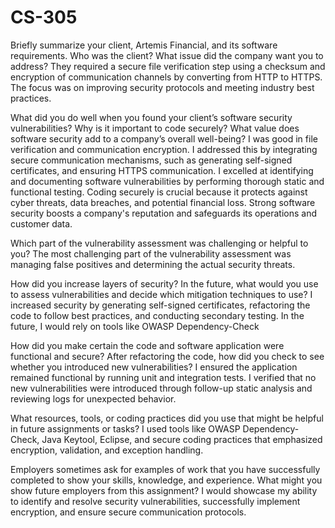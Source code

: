 # CS-305
Briefly summarize your client, Artemis Financial, and its software requirements. Who was the client? What issue did the company want you to address?
They required a secure file verification step using a checksum and encryption of communication channels by converting from HTTP to HTTPS. The focus was on improving security protocols and meeting industry best practices.

What did you do well when you found your client’s software security vulnerabilities? Why is it important to code securely? What value does software security add to a company’s overall well-being?
I was good in file verification and communication encryption. I addressed this by integrating secure communication mechanisms, such as generating self-signed certificates, and ensuring HTTPS communication. I excelled at identifying and documenting software vulnerabilities by performing thorough static and functional testing. Coding securely is crucial because it protects against cyber threats, data breaches, and potential financial loss. Strong software security boosts a company's reputation and safeguards its operations and customer data.

Which part of the vulnerability assessment was challenging or helpful to you?
The most challenging part of the vulnerability assessment was managing false positives and determining the actual security threats.

How did you increase layers of security? In the future, what would you use to assess vulnerabilities and decide which mitigation techniques to use?
I increased security by generating self-signed certificates, refactoring the code to follow best practices, and conducting secondary testing. In the future, I would rely on tools like OWASP Dependency-Check

How did you make certain the code and software application were functional and secure? After refactoring the code, how did you check to see whether you introduced new vulnerabilities?
I ensured the application remained functional by running unit and integration tests. I verified that no new vulnerabilities were introduced through follow-up static analysis and reviewing logs for unexpected behavior.

What resources, tools, or coding practices did you use that might be helpful in future assignments or tasks?
I used tools like OWASP Dependency-Check, Java Keytool, Eclipse, and secure coding practices that emphasized encryption, validation, and exception handling.

Employers sometimes ask for examples of work that you have successfully completed to show your skills, knowledge, and experience. What might you show future employers from this assignment?
I would showcase my ability to identify and resolve security vulnerabilities, successfully implement encryption, and ensure secure communication protocols.
